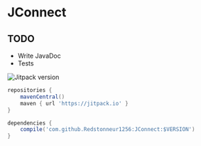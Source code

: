 # JConnect

TODO
-----
* Write JavaDoc
* Tests

![Jitpack version](https://jitpack.io/v/Redstonneur1256/JConnect.svg)
```groovy
repositories {
    mavenCentral()
    maven { url 'https://jitpack.io' }
}

dependencies {
    compile('com.github.Redstonneur1256:JConnect:$VERSION')
}
```